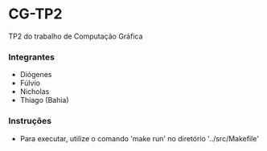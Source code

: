 # CG-TP2

TP2 do trabalho de Computação Gráfica

### Integrantes

- Diógenes
- Fúlvio
- Nicholas
- Thiago (Bahia)


### Instruções

- Para executar, utilize o comando 'make run' no diretório '../src/Makefile'
